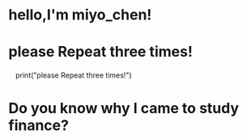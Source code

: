 # hello,I'm miyo_chen!

# please Repeat three times!
　print("please Repeat three times!")

# Do you know why I came to study finance?

